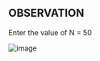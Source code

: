 ## OBSERVATION

Enter the value of N = 50

![image](https://github.com/user-attachments/assets/ebae2e2a-c43a-4d41-9889-1298cfeac934)
